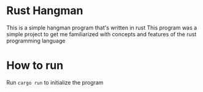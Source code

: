 # Rust Hangman

This is a simple hangman program that's written in rust
This program was a simple project to get me familiarized with concepts and features of the rust programming language

# How to run

Run `cargo run` to initialize the program
